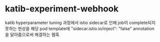 # katib-experiment-webhook

katib hyperparameter tuning 과정에서 istio sidecar로 인해 job이 complete되지 못하는 현상을 해당 pod template에 "sidecar.istio.io/inject": "false" annotation을 달아줌으로써 해결하는 웹훅
